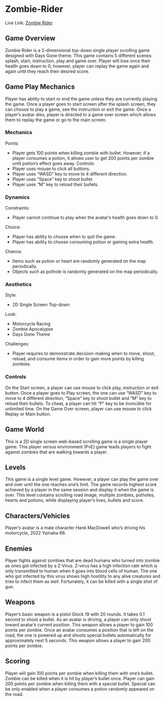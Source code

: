 # Zombie-Rider
Live Link: [Zombie Rider](https://logankim0212.github.io/Web-Games/Scrolling/ZombieRider/)

## Game Overview
Zombie Rider is a 2-dimensional top-down single player scrolling game designed with Days Gone theme. This game contains 5 different scenes: splash, start, instruction, play and game over. Player will lose once their health goes down to 0; however, player can replay the game again and again until they reach their desired score.

## Game Play Mechanics
Player has ability to start or end the game unless they are currently playing the game. Once a player goes to start screen after the splash screen, they can choose to play a game, see the instruction or exit the game. Once a player’s avatar dies, player is directed to a game over screen which allows them to replay the game or go to the main screen.

### Mechanics
Points:
- Player gets 100 points when killing zombie with bullet. However, if a player consumes a potion, it allows user to get 200 points per zombie until potion’s effect goes away.
Controls:
- Player uses mouse to click all buttons.
- Player uses “WASD” key to move to 4 different direction.
- Player uses “Space” key to shoot bullet.
- Player uses “M” key to reload their bullets.

### Dynamics
Constraints:
- Player cannot continue to play when the avatar’s health goes down to 0.

Choice:
- Player has ability to choose when to quit the game.
- Player has ability to choose consuming potion or gaining extra health.

Chance:
- Items such as potion or heart are randomly generated on the map periodically.
- Objects such as pothole is randomly generated on the map periodically.

### Aesthetics
Style:
- 2D Single Screen Top-down

Look:
- Motorcycle Racing
- Zombie Apocalypse
- Days Gone Theme

Challenges:
- Player requires to demonstrate decision-making when to move, shoot, reload, and consume items in order to gain more points by killing zombies. 

### Controls
On the Start screen, a player can use mouse to click play, instruction or exit button.
Once a player goes to Play screen, the one can use “WASD” key to move to 4 different direction, “Space” key to shoot bullet and “M” key to reload their bullets. To cheat, a player can hit “P” key to be invincible for unlimited time.
On the Game Over screen, player can use mouse to click Replay or Main button.

## Game World
This is a 2D single screen web-based scrolling game is a single player game. This player versus environment (PvE) game leads players to fight against zombies that are walking towards a player.

## Levels
This game is a single level game. However, a player can play the game over and over until the one reaches one’s limit. The game records highest score achieved by a player in the same session and display it when the game is over.
This level contains scrolling road image, multiple zombies, potholes, hearts and potions, while displaying player’s lives, bullets and score.

## Characters/Vehicles
Player’s avatar is a male character Hank MacDowell who’s driving his motorcycle, 2022 Yamaha R6.

## Enemies
Player fights against zombies that are dead humans who turned into zombie as ones got infected by a Z-Virus. Z-virus has a high infection rate which is only transmitted to human when it goes into blood cells of human. The one who got infected by this virus shows high hostility to any alive creatures and tries to infect them as well. Fortunately, it can be killed with a single shot of gun.

## Weapons
Player’s basic weapon is a pistol Glock 19 with 20 rounds. It takes 0.1 second to shoot a bullet. As an avatar is driving, a player can only shoot toward avatar’s current position. This weapon allows a player to gain 100 points per zombie.
Once an avatar consumes a position that is left on the road, the one is powered up and shoots special bullets automatically for approximately next 5 seconds. This weapon allows a player to gain 200 points per zombie.

## Scoring
Player will gain 100 points per zombie when killing them with one’s bullet. Zombie can be killed when it is hit by player’s bullet once.
Player can gain 200 points per zombie when killing them with a special bullet. Special can be only enabled when a player consumes a potion randomly appeared on the road.
